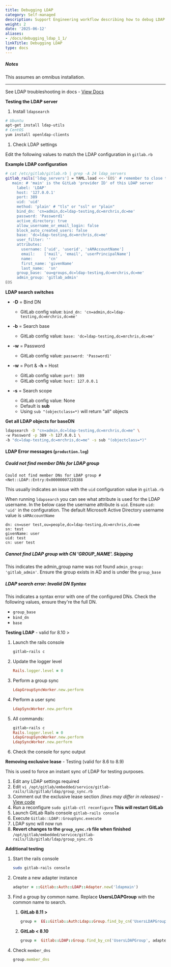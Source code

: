 ```yaml
---
title: Debugging LDAP
category: Self-managed
description: Support Engineering workflow describing how to debug LDAP problems
weight: 2
date: '2025-06-12'
aliases:
- /docs/debugging_ldap_1_1/
linkTitle: Debugging LDAP
type: docs
---
```


##### Notes

This assumes an omnibus installation.

---

See LDAP troubleshooting in docs - [View Docs](https://docs.gitlab.com/ee/administration/auth/ldap/ldap-troubleshooting.html)

**Testing the LDAP server**

1. Install `ldapsearch`

```bash
# Ubuntu
apt-get install ldap-utils
# CentOS
yum install openldap-clients
```

1. Check LDAP settings

Edit the following values to match the LDAP configuration in `gitlab.rb`

**Example LDAP configuration**

```bash
# cat /etc/gitlab/gitlab.rb | grep -A 24 ldap_servers
gitlab_rails['ldap_servers'] = YAML.load <<-'EOS' # remember to close this block with 'EOS' below
   main: # 'main' is the GitLab 'provider ID' of this LDAP server
     label: 'LDAP'
     host: '127.0.0.1'
     port: 389
     uid: 'uid'
     method: 'plain' # "tls" or "ssl" or "plain"
     bind_dn: 'cn=admin,dc=ldap-testing,dc=mrchris,dc=me'
     password: 'Password1'
     active_directory: true
     allow_username_or_email_login: false
     block_auto_created_users: false
     base: 'dc=ldap-testing,dc=mrchris,dc=me'
     user_filter: ''
     attributes:
       username: ['uid', 'userid', 'sAMAccountName']
       email:    ['mail', 'email', 'userPrincipalName']
       name:       'cn'
       first_name: 'givenName'
       last_name:  'sn'
     group_base: 'ou=groups,dc=ldap-testing,dc=mrchris,dc=me'
     admin_group: 'gitlab_admin'
EOS
```

**LDAP search switches**

- **-D** = Bind DN
  - GitLab config value: `bind_dn: 'cn=admin,dc=ldap-testing,dc=mrchris,dc=me'`

- **-b** = Search base
  - GitLab config value: `base: 'dc=ldap-testing,dc=mrchris,dc=me'`

- **-w** = Password
  - GitLab config value: `password: 'Password1'`

- **-w** = Port & **-h** = Host
  - GitLab config value: `port: 389`
  - GitLab config value: `host: 127.0.0.1`

- **-s** = Search scope
  - GitLab config value: None
  - Default is **sub**
  - Using `sub "(objectclass=*)` will return "all" objects

**Get all LDAP objects for baseDN**

```bash
ldapsearch -D "cn=admin,dc=ldap-testing,dc=mrchris,dc=me" \
-w Password -p 389 -h 127.0.0.1 \
-b "dc=ldap-testing,dc=mrchris,dc=me" -s sub "(objectclass=*)"
```

#### LDAP Error messages (`production.log`)

##### Could not find member DNs for LDAP group

```text
Could not find member DNs for LDAP group #<Net::LDAP::Entry:0x00000007220388
```

This usually indicates an issue with the `uid` configuration value in `gitlab.rb`

When running `ldapsearch` you can see what attribute is used for the LDAP username. In the below case the username attribute is `uid`. Ensure `uid: 'uid'` in the configuration. The default Microsoft Active Directory username value is `sAMAccountName`

```text
dn: cn=user test,ou=people,dc=ldap-testing,dc=mrchris,dc=me
sn: test
givenName: user
uid: test
cn: user test
```

##### Cannot find LDAP group with CN 'GROUP_NAME'. Skipping

This indicates the admin_group name was not found `admin_group: 'gitlab_admin'`. Ensure the group exists in AD and is under the `group_base`

##### LDAP search error: Invalid DN Syntax

This indicates a syntax error with one of the configured DNs. Check the following values, ensure they're the full DN.

- `group_base`
- `bind_dn`
- `base`

**Testing LDAP** - valid for 8.10 >

1. Launch the rails console

    ```ruby
    gitlab-rails c
    ```

1. Update the logger level

    ```ruby
    Rails.logger.level = 0
    ```

1. Perform a group sync

    ```ruby
    LdapGroupSyncWorker.new.perform
    ```

1. Perform a user sync

    ```ruby
    LdapSyncWorker.new.perform
    ```

1. All commands:

    ```ruby
    gitlab-rails c
    Rails.logger.level = 0
    LdapGroupSyncWorker.new.perform
    LdapSyncWorker.new.perform
    ```

1. Check the console for sync output

**Removing exclusive lease** - Testing (valid for 8.6 to 8.9)

This is used to force an instant sync of LDAP for testing purposes.

1. Edit any LDAP settings required
1. Edit `vi /opt/gitlab/embedded/service/gitlab-rails/lib/gitlab/ldap/group_sync.rb`
1. Comment out the exclusive lease section *(lines may differ in releases)* - [View code](https://gitlab.com/gitlab-org/gitlab-ee/blob/5c8b211c7b8746ec6d5697e495ddb68f2ac08dd7/lib/gitlab/ldap/group_sync.rb#L70-73)
1. Run a reconfigure `sudo gitlab-ctl reconfigure` **This will restart GitLab**
1. Launch GitLab Rails console `gitlab-rails console`
1. Execute `Gitlab::LDAP::GroupSync.execute`
1. LDAP sync will now run
1. **Revert changes to the `group_sync.rb` file when finished**
 `/opt/gitlab/embedded/service/gitlab-rails/lib/gitlab/ldap/group_sync.rb`

**Additional testing**

1. Start the rails console

    ```sh
    sudo gitlab-rails console
    ```

1. Create a new adapter instance

    ```ruby
    adapter = ::Gitlab::Auth::LDAP::Adapter.new('ldapmain')
    ```

1. Find a group by common name. Replace **UsersLDAPGroup** with the common name to search.

   1. **GitLab 8.11 >**

        ```ruby
        group =  EE::Gitlab::Auth:Ldap::Group.find_by_cn('UsersLDAPGroup', adapter)
        ```

   1. **GitLab < 8.10**

        ```ruby
        group =  Gitlab::LDAP::Group.find_by_cn('UsersLDAPGroup', adapter)
        ```

1. Check `member_dns`

    ```ruby
    group.member_dns
    ```
